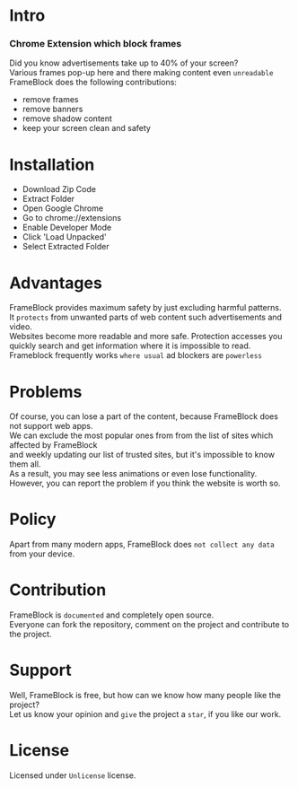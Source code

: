 # Intro
### Chrome Extension which block frames
Did you know advertisements take up to 40% of your screen? <br>
Various frames pop-up here and there making content even `unreadable` <br>
FrameBlock does the following contributions:
* remove frames
* remove banners
* remove shadow content
* keep your screen clean and safety
# Installation
* Download Zip Code
* Extract Folder
* Open Google Chrome
* Go to chrome://extensions
* Enable Developer Mode
* Click 'Load Unpacked'
* Select Extracted Folder
# Advantages
FrameBlock provides maximum safety by just excluding harmful patterns. <br>
It `protects` from unwanted parts of web content such advertisements and video. <br>
Websites become more readable and more safe. Protection accesses you <br>
quickly search and get information where it is impossible to read. <br>
Frameblock frequently works `where usual` ad blockers are `powerless`
# Problems
Of course, you can lose a part of the content, because FrameBlock does not support web apps. <br>
We can exclude the most popular ones from from the list of sites which affected by FrameBlock <br>
and weekly updating our list of trusted sites, but it's impossible to know them all. <br>
As a result, you may see less animations or even lose functionality. <br>
However, you can report the problem if you think the website is worth so.
# Policy
Apart from many modern apps, FrameBlock does `not collect any data` from your device. 
# Contribution
FrameBlock is `documented` and completely open source. <br>
Everyone can fork the repository, comment on the project and contribute to the project.
# Support
Well, FrameBlock is free, but how can we know how many people like the project? <br>
Let us know your opinion and `give` the project a `star`, if you like our work.
# License
Licensed under `Unlicense` license.

